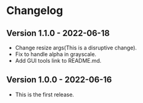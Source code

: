 # Changelog

## Version 1.1.0 - 2022-06-18
* Change resize args(This is a disruptive change).
* Fix to handle alpha in grayscale.
* Add GUI tools link to README.md.

## Version 1.0.0 - 2022-06-16
* This is the first release.